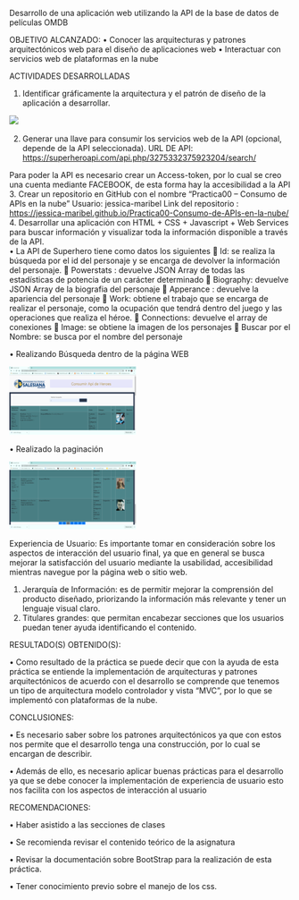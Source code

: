 
 
Desarrollo de una aplicación web utilizando la API de la base de datos de películas OMDB

OBJETIVO ALCANZADO:
• 	Conocer las arquitecturas y patrones arquitectónicos web para el diseño de aplicaciones web 
• 	Interactuar con servicios web de plataformas en la nube 

ACTIVIDADES DESARROLLADAS 

1.	Identificar gráficamente la arquitectura y el patrón de diseño de la aplicación a desarrollar. 




<img width="45%" src="img/ arquitectura.png"></img>




2.	Generar una llave para consumir los servicios web de la API (opcional, depende de la API seleccionada).
URL DE API: https://superheroapi.com/api.php/3275332375923204/search/

Para poder la API es necesario crear un Access-token, por lo cual se creo una cuenta mediante FACEBOOK, de esta forma hay la accesibilidad a la API
3.		Crear un repositorio en GitHub con el nombre “Practica00 – Consumo de APIs en la nube” 
Usuario: jessica-maribel
Link del repositorio : https://jessica-maribel.github.io/Practica00-Consumo-de-APIs-en-la-nube/ 
4.	Desarrollar una aplicación con HTML + CSS + Javascript + Web Services para buscar información y visualizar toda la información disponible a través de la API.  
•	La API de Superhero tiene como datos los siguientes 
	Id: se realiza la búsqueda por el id del personaje y se encarga de devolver la información del personaje.
	Powerstats : devuelve JSON Array de todas las estadísticas de potencia de un carácter determinado
	Biography: devuelve JSON Array de la biografia del personaje
	Apperance : devuelve la apariencia del personaje
	Work: obtiene el trabajo que se encarga de realizar el personaje, como la ocupación que tendrá dentro del juego y las operaciones que realiza el héroe.
	Connections: devuelve el array de conexiones
	Image: se obtiene la imagen de los personajes
	Buscar por el Nombre: se busca por el nombre del personaje

•	Realizando Búsqueda dentro de la página WEB


<img width="45%" src="img/busqueda.png"></img>

•		Realizado la paginación


<img width="45%" src="img/paginacion.png"></img>

	
Experiencia de Usuario: Es importante tomar en consideración sobre los aspectos de interacción del usuario final, ya que en general se busca mejorar la satisfacción del usuario mediante la usabilidad, accesibilidad mientras navegue por la página web o sitio web. 
1.	Jerarquía de Información: es de permitir mejorar la comprensión del producto diseñado, priorizando la información más relevante y tener un lenguaje visual claro.
2.	Titulares grandes: que permitan encabezar secciones que los usuarios puedan tener ayuda identificando el contenido.


RESULTADO(S) OBTENIDO(S):


•	Como resultado de la práctica se puede decir que con la ayuda de esta práctica se entiende la implementación de arquitecturas y patrones arquitectónicos de acuerdo con el desarrollo se comprende que tenemos un tipo de arquitectura modelo controlador y vista “MVC”, por lo que se implementó con plataformas de la nube.

CONCLUSIONES:


•	Es necesario saber sobre los patrones arquitectónicos ya que con estos nos permite que el desarrollo tenga una construcción, por lo cual se encargan de describir.

•	Además de ello, es necesario aplicar buenas prácticas para el desarrollo ya que se debe conocer la implementación de experiencia de usuario esto nos facilita con los aspectos de interacción al usuario

RECOMENDACIONES:

•	Haber asistido a las secciones de clases

•	Se recomienda revisar el contenido teórico de la asignatura

•	Revisar la documentación sobre BootStrap para la realización de esta práctica.

•	Tener conocimiento previo sobre el manejo de los css.




